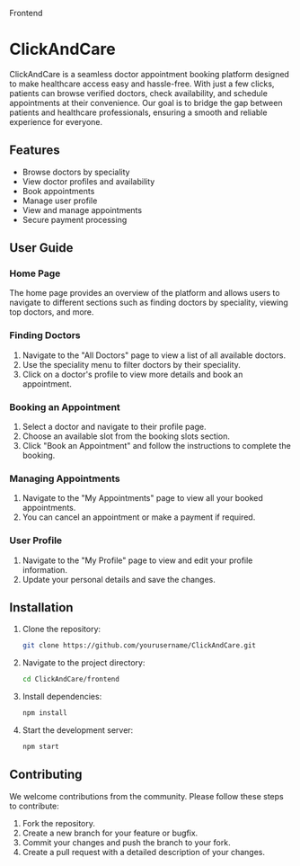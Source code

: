 Frontend 
# ClickAndCare

ClickAndCare is a seamless doctor appointment booking platform designed to make healthcare access easy and hassle-free. With just a few clicks, patients can browse verified doctors, check availability, and schedule appointments at their convenience. Our goal is to bridge the gap between patients and healthcare professionals, ensuring a smooth and reliable experience for everyone.

## Features

- Browse doctors by speciality
- View doctor profiles and availability
- Book appointments
- Manage user profile
- View and manage appointments
- Secure payment processing

## User Guide

### Home Page

The home page provides an overview of the platform and allows users to navigate to different sections such as finding doctors by speciality, viewing top doctors, and more.

### Finding Doctors

1. Navigate to the "All Doctors" page to view a list of all available doctors.
2. Use the speciality menu to filter doctors by their speciality.
3. Click on a doctor's profile to view more details and book an appointment.

### Booking an Appointment

1. Select a doctor and navigate to their profile page.
2. Choose an available slot from the booking slots section.
3. Click "Book an Appointment" and follow the instructions to complete the booking.

### Managing Appointments

1. Navigate to the "My Appointments" page to view all your booked appointments.
2. You can cancel an appointment or make a payment if required.

### User Profile

1. Navigate to the "My Profile" page to view and edit your profile information.
2. Update your personal details and save the changes.

## Installation

1. Clone the repository:
   ```bash
   git clone https://github.com/yourusername/ClickAndCare.git
   ```
2. Navigate to the project directory:
   ```bash
   cd ClickAndCare/frontend
   ```
3. Install dependencies:
   ```bash
   npm install
   ```
4. Start the development server:
   ```bash
   npm start
   ```

## Contributing

We welcome contributions from the community. Please follow these steps to contribute:

1. Fork the repository.
2. Create a new branch for your feature or bugfix.
3. Commit your changes and push the branch to your fork.
4. Create a pull request with a detailed description of your changes.

